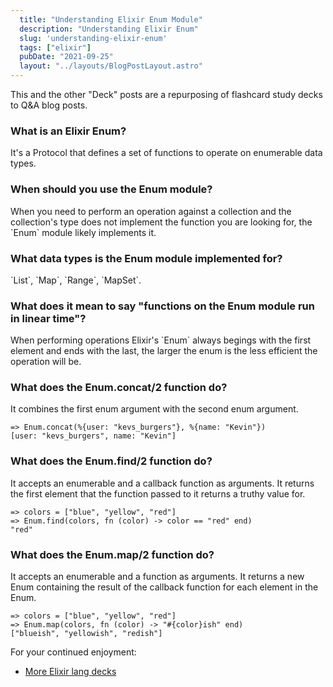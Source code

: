 ```yaml
---
  title: "Understanding Elixir Enum Module"
  description: "Understanding Elixir Enum"
  slug: 'understanding-elixir-enum'
  tags: ["elixir"]
  pubDate: "2021-09-25"
  layout: "../layouts/BlogPostLayout.astro"
---
```


This and the other "Deck" posts are a repurposing of flashcard study decks to Q&A blog posts.

<h3>What is an Elixir Enum?</h3>
It's a Protocol that defines a set of functions to operate on enumerable data types.


<h3>When should you use the Enum module?</h3>
When you need to perform an operation against a collection and the collection's type does not implement the function you are looking for, the `Enum` module likely implements it.


<h3>What data types is the Enum module implemented for?</h3>
`List`, `Map`, `Range`, `MapSet`.


<h3>What does it mean to say "functions on the Enum module run in linear time"?</h3>
When performing operations Elixir's `Enum` always begings with the first element and ends with the last, the larger the enum is the less efficient the operation will be.


<h3>What does the Enum.concat/2 function do?</h3>
It combines the first enum argument with the second enum argument. 

```
=> Enum.concat(%{user: "kevs_burgers"}, %{name: "Kevin"})
[user: "kevs_burgers", name: "Kevin"]
```

<h3>What does the Enum.find/2 function do?</h3>
It accepts an enumerable and a callback function as arguments. It returns the first element that the function passed to it returns a truthy value for. 

```
=> colors = ["blue", "yellow", "red"] 
=> Enum.find(colors, fn (color) -> color == "red" end) 
"red"
```


<h3>What does the Enum.map/2 function do?</h3>
It accepts an enumerable and a function as arguments. It returns a new Enum containing the result of the callback function for each element in the Enum. 

```
=> colors = ["blue", "yellow", "red"] 
=> Enum.map(colors, fn (color) -> "#{color}ish" end) 
["blueish", "yellowish", "redish"]
```

For your continued enjoyment:
- [More Elixir lang decks](https://tinytechtuts.com/tags/elixir-deck)
